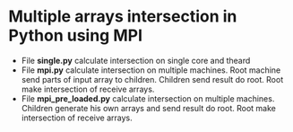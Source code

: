 # Multiple arrays intersection in Python using MPI
* File **single.py** calculate intersection on single core and theard 
* File **mpi.py** calculate intersection on multiple machines. Root machine send parts of input array to children. Children send result do root. Root make intersection of receive arrays.
* File **mpi_pre_loaded.py** calculate intersection on multiple machines. Children generate his own arrays and send result do root. Root make intersection of receive arrays.